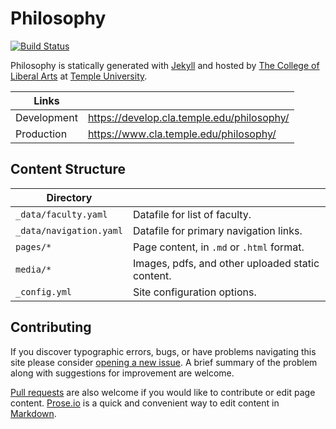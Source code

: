 # Philosophy

[![Build Status][travis-img]][travis]

Philosophy is statically generated with [Jekyll](https://jekyllrb.com) and hosted by [The College of Liberal Arts](https://liberalarts.temple.edu) at [Temple University](https://temple.edu).

| Links |  |
| --- | --- |
| Development | https://develop.cla.temple.edu/philosophy/ |
| Production | https://www.cla.temple.edu/philosophy/ |

## Content Structure

| Directory |  |
| --- | --- |
| ````_data/faculty.yaml```` | Datafile for list of faculty. |
| ````_data/navigation.yaml```` | Datafile for primary   navigation links. |
| ````pages/*```` | Page content, in ````.md```` or ````.html```` format. |
| ````media/*```` | Images, pdfs, and other uploaded static content. |
| ````_config.yml```` | Site configuration options. |

## Contributing

If you discover typographic errors, bugs, or have problems navigating this site please consider [opening a new issue][issue]. A brief summary of the problem along with suggestions for improvement are welcome.

[Pull requests][pr] are also welcome if you would like to contribute or edit page content. [Prose.io][prose] is a quick and convenient way to edit content in [Markdown][md].


[travis]: https://travis-ci.org/TULiberalArts/Philosophy
[travis-img]: https://travis-ci.org/TULiberalArts/Philosophy.svg?branch=master
[jekyll]: https://https://jekyllrb.com
[issue]: https://github.com/TULiberalArts/Philosophy/issues
[pr]: https://help.github.com/articles/about-pull-requests/
[prose]: https://prose.io/#TULiberalArts/Philosophy
[md]: http://whatismarkdown.com/
